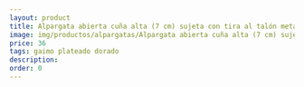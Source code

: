 ```yaml
---
layout: product
title: Alpargata abierta cuña alta (7 cm) sujeta con tira al talón metalizada
image: img/productos/alpargatas/Alpargata abierta cuña alta (7 cm) sujeta con tira al talón metalizada=36=gaimo plateado dorado.webp
price: 36
tags: gaimo plateado dorado
description: 
order: 0
---
```

